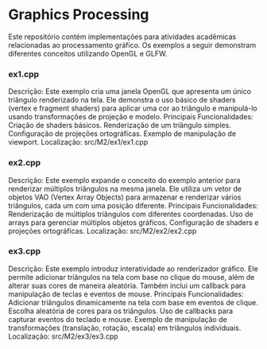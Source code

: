 <h1>Graphics Processing</h1>
Este repositório contém implementações para atividades acadêmicas relacionadas ao processamento gráfico. Os exemplos a seguir demonstram diferentes conceitos utilizando OpenGL e GLFW.

<h3>ex1.cpp</h3>

Descrição: Este exemplo cria uma janela OpenGL que apresenta um único triângulo renderizado na tela. Ele demonstra o uso básico de shaders (vertex e fragment shaders) para aplicar uma cor ao triângulo e manipulá-lo usando transformações de projeção e modelo.
Principais Funcionalidades:
Criação de shaders básicos.
Renderização de um triângulo simples.
Configuração de projeções ortográficas.
Exemplo de manipulação de viewport.
Localização: src/M2/ex1/ex1.cpp

<h3>ex2.cpp</h3>

Descrição: Este exemplo expande o conceito do exemplo anterior para renderizar múltiplos triângulos na mesma janela. Ele utiliza um vetor de objetos VAO (Vertex Array Objects) para armazenar e renderizar vários triângulos, cada um com uma posição diferente.
Principais Funcionalidades:
Renderização de múltiplos triângulos com diferentes coordenadas.
Uso de arrays para gerenciar múltiplos objetos gráficos.
Configuração de shaders e projeções ortográficas.
Localização: src/M2/ex2/ex2.cpp

<h3>ex3.cpp</h3>

Descrição: Este exemplo introduz interatividade ao renderizador gráfico. Ele permite adicionar triângulos na tela com base no clique do mouse, além de alterar suas cores de maneira aleatória. Também inclui um callback para manipulação de teclas e eventos de mouse.
Principais Funcionalidades:
Adicionar triângulos dinamicamente na tela com base em eventos de clique.
Escolha aleatória de cores para os triângulos.
Uso de callbacks para capturar eventos do teclado e mouse.
Exemplo de manipulação de transformações (translação, rotação, escala) em triângulos individuais.
Localização: src/M2/ex3/ex3.cpp
